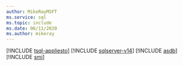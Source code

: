 ```yaml
---
author: MikeRayMSFT
ms.service: sql
ms.topic: include
ms.date: 06/11/2020
ms.author: mikeray
---
```


<!--sql-asdb-smi--->

[!INCLUDE [tsql-appliesto](../../includes/applies-to-version/tsql-appliesto.md)] [!INCLUDE [sqlserver-v14](../../includes/applies-to-version/sqlserver-v14.md)] [!INCLUDE [asdb](../../includes/applies-to-version/asdb.md)] [!INCLUDE [smi](../../includes/applies-to-version/smi.md)]
